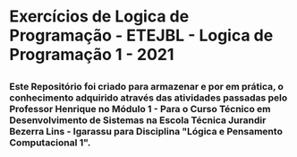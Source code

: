 # Exercícios de Logica de Programação - ETEJBL - Logica de Programação 1 - 2021



##  



### Este Repositório foi criado para armazenar e por em prática, o conhecimento adquirido através das atividades passadas pelo Professor Henrique no Módulo 1 - Para o Curso Técnico em Desenvolvimento de Sistemas na Escola  Técnica Jurandir Bezerra Lins - Igarassu para Disciplina "Lógica e Pensamento Computacional 1".

